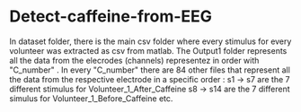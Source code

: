 # Detect-caffeine-from-EEG

In dataset folder, there is the main csv folder where every stimulus for every volunteer was extracted as csv from matlab.
The Output1 folder represents all the data from the elecrodes (channels) representez in order with "C_number" . In every "C_number" 
there are 84 other files that represent all the data from the respective electrode in a specific order : 
s1 -> s7 are the 7 different stimulus for Volunteer_1_After_Caffeine
s8 -> s14 are the 7 different simulus for Volunteer_1_Before_Caffeine etc.